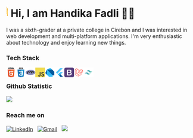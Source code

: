 # <img src="https://raw.githubusercontent.com/ABSphreak/ABSphreak/master/gifs/Hi.gif" height="32px" width="5px"> Hi, I am Handika Fadli 👨‍💻

I was a sixth-grader at a private college in Cirebon and I was interested in web development and multi-platform applications. I'm very enthusiastic about technology and enjoy learning new things.

### Tech Stack
<a href="#" target="_blank"><img align="left" alt="HTML5" width="26px" src="https://raw.githubusercontent.com/github/explore/80688e429a7d4ef2fca1e82350fe8e3517d3494d/topics/html/html.png" /></a>
<a href="#" target="_blank"><img align="left" alt="CSS3" width="26px" src="https://raw.githubusercontent.com/github/explore/80688e429a7d4ef2fca1e82350fe8e3517d3494d/topics/css/css.png" /></a>
<a href="#" target="_blank"><img align="left" alt="PHP" width="26px" src="https://raw.githubusercontent.com/github/explore/80688e429a7d4ef2fca1e82350fe8e3517d3494d/topics/php/php.png" /></a>
<a href="#" target="_blank"><img align="left" alt="Javascript" width="26px" src="https://raw.githubusercontent.com/github/explore/80688e429a7d4ef2fca1e82350fe8e3517d3494d/topics/javascript/javascript.png" /></a>
<a href="#" target="_blank"><img align="left" alt="Dart" width="26px" src="https://raw.githubusercontent.com/github/explore/80688e429a7d4ef2fca1e82350fe8e3517d3494d/topics/dart/dart.png" /></a>
<a href="#" target="_blank"><img align="left" alt="Flutter" width="26px" src="https://raw.githubusercontent.com/github/explore/80688e429a7d4ef2fca1e82350fe8e3517d3494d/topics/flutter/flutter.png" /></a>
<a href="#" target="_blank"><img align="left" alt="Bootstrap" width="26px" src="https://raw.githubusercontent.com/github/explore/80688e429a7d4ef2fca1e82350fe8e3517d3494d/topics/bootstrap/bootstrap.png" /></a>
<a href="#" target="_blank"><img align="left" alt="Laravel" width="26px" src="https://raw.githubusercontent.com/github/explore/80688e429a7d4ef2fca1e82350fe8e3517d3494d/topics/laravel/laravel.png" /></a>
<a href="#" target="_blank"><img align="left" alt="Tailwind CSS" width="26px" src="https://raw.githubusercontent.com/github/explore/80688e429a7d4ef2fca1e82350fe8e3517d3494d/topics/tailwind/tailwind.png" /></a>
&nbsp;

### Github Statistic
<p align="left">
<a href="https://github.com/handikaFadli">
  <img height="180em" src="https://github-readme-stats-eight-theta.vercel.app/api/top-langs/?username=handikaFadli&layout=compact&langs_count=8&theme=algolia"/>
</a>
</p>

### Reach me on
<a href="https://www.linkedin.com/in/mohamad-handika-nurfadli-aa32082a0/"><img alt="LinkedIn" src="https://img.shields.io/badge/Linkedin%20-%230077B5.svg?&style=flat&logo=Linkedin&logoColor=white"/></a> &nbsp;
<a href="mailto:handikafadli23@gmail.com"><img alt="Gmail" src="https://img.shields.io/badge/Gmail-D14836?style=flat&logo=gmail&logoColor=white" /></a> &nbsp;
<a href="https://instagram.com/handikafdl"><img src="https://img.shields.io/badge/-Instagram-E4405F?style=flat&logo=Instagram&logoColor=white"/></a> &nbsp;
